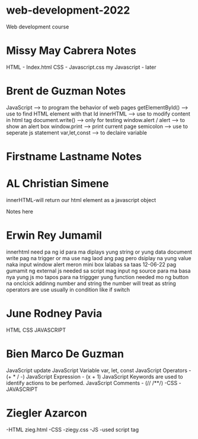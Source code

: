 # web-development-2022

Web development course

# Missy May Cabrera Notes

HTML - Index.html
CSS - Javascript.css
my Javascript - later

# Brent de Guzman Notes

JavaScript --> to program the behavior of web pages
getElementById() --> use to find HTML element with that Id
innerHTML --> use to modify content in html tag
document.write() --> only for testing
window.alert / alert --> to show an alert box
window.print --> print current page
semicolon --> use to seperate js statement
var,let,const --> to declaire variable

# Firstname Lastname Notes

# AL Christian Simene

innerHTML-will return our html element as a javascript object

Notes here

# Erwin Rey Jumamil

innerhtml need pa ng id para ma diplays yung string or yung data
document write pag na trigger or ma use nag laod ang pag pero dsiplay na yung value naka input
window alert meron mini box lalabas sa taas
12-06-22
pag gumamit ng external js needed sa script mag input ng source para ma basa nya yung js mo
tapos para na triggger yung function needed mo ng button na onclcick
addinng number and string the number will treat as string
operators are use usually in condition like if switch

# June Rodney Pavia

HTML
CSS
JAVASCRIPT

# Bien Marco De Guzman
JavaScript update
JavaScript Variable
var, let, const
JavaScript Operators - (+ * / -)
JavaScript Expression - (x + 1)
JavaScript Keywords are used to identify actions to be perfomed.
JavaScript Comments - (// /**/)
-CSS
-JAVASCRIPT
# Ziegler Azarcon
-HTML zieg.html
-CSS -ziegy.css
-JS -used script tag

